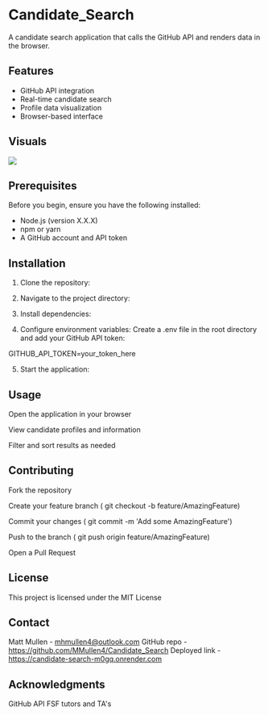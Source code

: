 # Candidate_Search
A candidate search application that calls the GitHub API and renders data in the browser.

## Features

- GitHub API integration
- Real-time candidate search
- Profile data visualization
- Browser-based interface

## Visuals

![](<Screenshot 2025-03-22 at 6.01.54 PM.png>)

## Prerequisites

Before you begin, ensure you have the following installed:

- Node.js (version X.X.X)
- npm or yarn
- A GitHub account and API token

## Installation

1. Clone the repository:

2. Navigate to the project directory:

3. Install dependencies:

4. Configure environment variables: Create a .env file in the root directory and add your GitHub API token:

GITHUB_API_TOKEN=your_token_here

5. Start the application:

## Usage
Open the application in your browser

View candidate profiles and information

Filter and sort results as needed

## Contributing
Fork the repository

Create your feature branch ( git checkout -b feature/AmazingFeature)

Commit your changes ( git commit -m 'Add some AmazingFeature')

Push to the branch ( git push origin feature/AmazingFeature)

Open a Pull Request

## License
This project is licensed under the MIT License

## Contact
Matt Mullen - mhmullen4@outlook.com
GitHub repo - https://github.com/MMullen4/Candidate_Search
Deployed link - https://candidate-search-m0gq.onrender.com


## Acknowledgments
GitHub API
FSF tutors and TA's
